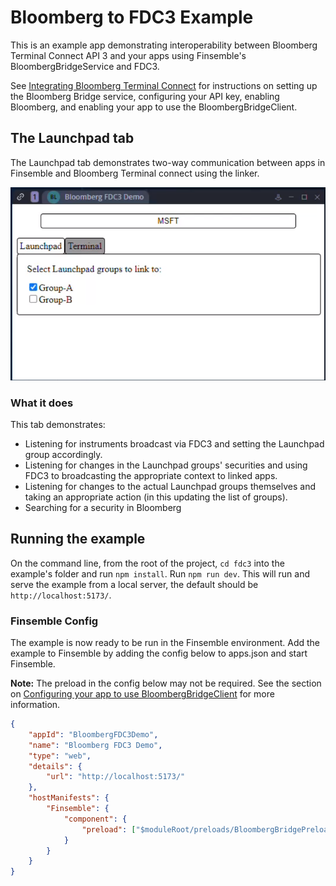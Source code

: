 # Bloomberg to FDC3 Example

This is an example app demonstrating interoperability between Bloomberg Terminal Connect API 3 and your apps using Finsemble's BloombergBridgeService and FDC3.

See [Integrating Bloomberg Terminal Connect](https://documentation.finsemble.com/docs/add-apps/bloomberg/integratingBloomberg) for instructions on setting up the Bloomberg Bridge service, configuring your API key, enabling Bloomberg, and enabling your app to use the BloombergBridgeClient.  

## The Launchpad tab

The Launchpad tab demonstrates two-way communication between apps in Finsemble and Bloomberg Terminal connect using the linker.

![img.png](img.png)

### What it does

This tab demonstrates:
- Listening for instruments broadcast via FDC3 and setting the Launchpad group accordingly.
- Listening for changes in the Launchpad groups' securities and using FDC3 to broadcasting the appropriate context to linked apps.  
- Listening for changes to the actual Launchpad groups themselves and taking an appropriate action (in this updating the list of groups). 
- Searching for a security in Bloomberg


## Running the example

On the command line, from the root of the project, `cd fdc3` into the example's folder and run `npm install`. Run `npm run dev`.
This will run and serve the example from a local server, the default should be `http://localhost:5173/`.

### Finsemble Config

The example is now ready to be run in the Finsemble environment. Add the example to Finsemble by adding the config below to apps.json and start Finsemble. 

**Note:** The preload in the config below may not be required. See the section on [Configuring your app to use BloombergBridgeClient](https://documentation.finsemble.com/docs/add-apps/bloomberg/integratingBloomberg#configuring-your-app-to-use-bloombergbridgeclient) for more information.

```json
{
    "appId": "BloombergFDC3Demo",
    "name": "Bloomberg FDC3 Demo",
    "type": "web",
    "details": {
        "url": "http://localhost:5173/"
    },
    "hostManifests": {
        "Finsemble": {
            "component": {
                "preload": ["$moduleRoot/preloads/BloombergBridgePreload.js"]
            }
        }
    }
}
```

